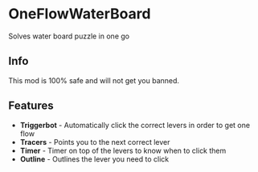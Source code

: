 # OneFlowWaterBoard
Solves water board puzzle in one go

## Info
This mod is 100% safe and will not get you banned.

## Features
- **Triggerbot** - Automatically click the correct levers in order to get one flow
- **Tracers** - Points you to the next correct lever
- **Timer** - Timer on top of the levers to know when to click them
- **Outline** - Outlines the lever you need to click
